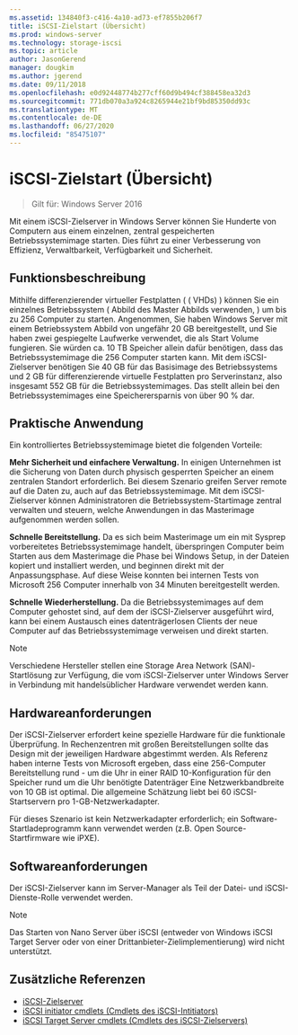 ```yaml
---
ms.assetid: 134840f3-c416-4a10-ad73-ef7855b206f7
title: iSCSI-Zielstart (Übersicht)
ms.prod: windows-server
ms.technology: storage-iscsi
ms.topic: article
author: JasonGerend
manager: dougkim
ms.author: jgerend
ms.date: 09/11/2018
ms.openlocfilehash: e0d92448774b277cff60d9b494cf388458ea32d3
ms.sourcegitcommit: 771db070a3a924c8265944e21bf9bd85350dd93c
ms.translationtype: MT
ms.contentlocale: de-DE
ms.lasthandoff: 06/27/2020
ms.locfileid: "85475107"
---
```

# <a name="iscsi-target-boot-overview"></a>iSCSI-Zielstart (Übersicht)

> Gilt für: Windows Server 2016

Mit einem iSCSI-Zielserver in Windows Server können Sie Hunderte von Computern aus einem einzelnen, zentral gespeicherten Betriebssystemimage starten. Dies führt zu einer Verbesserung von Effizienz, Verwaltbarkeit, Verfügbarkeit und Sicherheit.

## <a name="feature-description"></a><a name="BKMK_OVER"></a>Funktionsbeschreibung
Mithilfe differenzierender virtueller Festplatten ( \( VHDs) \) können Sie ein einzelnes Betriebssystem \( Abbild des Master Abbilds verwenden, \) um bis zu 256 Computer zu starten. Angenommen, Sie haben Windows Server mit einem Betriebssystem Abbild von ungefähr 20 GB bereitgestellt, und Sie haben zwei gespiegelte Laufwerke verwendet, die als Start Volume fungieren. Sie würden ca. 10 TB Speicher allein dafür benötigen, dass das Betriebssystemimage die 256 Computer starten kann. Mit dem iSCSI-Zielserver benötigen Sie 40 GB für das Basisimage des Betriebssystems und 2 GB für differenzierende virtuelle Festplatten pro Serverinstanz, also insgesamt 552 GB für die Betriebssystemimages. Das stellt allein bei den Betriebssystemimages eine Speicherersparnis von über 90 % dar.

## <a name="practical-applications"></a><a name="BKMK_APP"></a>Praktische Anwendung
Ein kontrolliertes Betriebssystemimage bietet die folgenden Vorteile:

**Mehr Sicherheit und einfachere Verwaltung.** In einigen Unternehmen ist die Sicherung von Daten durch physisch gesperrten Speicher an einem zentralen Standort erforderlich. Bei diesem Szenario greifen Server remote auf die Daten zu, auch auf das Betriebssystemimage. Mit dem iSCSI-Zielserver können Administratoren die Betriebssystem-Startimage zentral verwalten und steuern, welche Anwendungen in das Masterimage aufgenommen werden sollen.

**Schnelle Bereitstellung.** Da es sich beim Masterimage um ein mit Sysprep vorbereitetes Betriebssystemimage handelt, überspringen Computer beim Starten aus dem Masterimage die Phase bei Windows Setup, in der Dateien kopiert und installiert werden, und beginnen direkt mit der Anpassungsphase. Auf diese Weise konnten bei internen Tests von Microsoft 256 Computer innerhalb von 34 Minuten bereitgestellt werden.

**Schnelle Wiederherstellung.** Da die Betriebssystemimages auf dem Computer gehostet sind, auf dem der iSCSI-Zielserver ausgeführt wird, kann bei einem Austausch eines datenträgerlosen Clients der neue Computer auf das Betriebssystemimage verweisen und direkt starten.

> [!NOTE]
> Verschiedene Hersteller stellen eine Storage Area Network \(SAN\)-Startlösung zur Verfügung, die vom iSCSI-Zielserver unter Windows Server in Verbindung mit handelsüblicher Hardware verwendet werden kann.

## <a name="hardware-requirements"></a><a name="BKMK_HARD"></a>Hardwareanforderungen
Der iSCSI-Zielserver erfordert keine spezielle Hardware für die funktionale Überprüfung. In Rechenzentren mit großen Bereitstellungen sollte das Design mit der jeweiligen Hardware abgestimmt werden. Als Referenz haben interne Tests von Microsoft ergeben, dass eine 256-Computer Bereitstellung rund \- um die Uhr in einer RAID 10-Konfiguration für den Speicher rund um die Uhr benötigte Datenträger Eine Netzwerkbandbreite von 10 GB ist optimal. Die allgemeine Schätzung liebt bei 60 iSCSI-Startservern pro 1-GB-Netzwerkadapter.

Für dieses Szenario ist kein Netzwerkadapter erforderlich; ein Software-Startladeprogramm kann verwendet werden \(z.B. Open Source-Startfirmware wie iPXE\).

## <a name="software-requirements"></a><a name="BKMK_SOFT"></a>Softwareanforderungen
Der iSCSI-Zielserver kann im Server-Manager als Teil der Datei- und iSCSI-Dienste-Rolle verwendet werden.

> [!NOTE]
> Das Starten von Nano Server über iSCSI (entweder von Windows iSCSI Target Server oder von einer Drittanbieter-Zielimplementierung) wird nicht unterstützt.

## <a name="additional-references"></a>Zusätzliche Referenzen
* [iSCSI-Zielserver](https://technet.microsoft.com/library/hh848272(v=ws.11).aspx)
* [iSCSI initiator cmdlets (Cmdlets des iSCSI-Intitiators)](https://technet.microsoft.com/library/hh826099(v=wps.640).aspx)
* [iSCSI Target Server cmdlets (Cmdlets des iSCSI-Zielservers)](https://technet.microsoft.com/library/jj612803(v=wps.630).aspx)